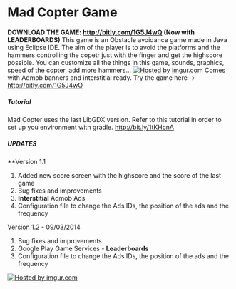 # Mad Copter Game
**DOWNLOAD THE GAME: http://bitly.com/1G5J4wQ (Now with LEADERBOARDS)**
This game is an Obstacle avoidance game made in Java using Eclipse IDE. The aim of the player is to avoid the platforms and the hammers controlling the copetr just with the finger and get the highscore possible. You can customize all the things in this game, sounds, graphics, speed of the copter, add more hammers... [![](http://i.imgur.com/ODQy6ba.png "Hosted by imgur.com")](#) Comes with Admob banners and interstitial ready. Try the game here -> http://bitly.com/1G5J4wQ

##### Tutorial

Mad Copter uses the last LibGDX version. Refer to this tutorial in order to set up you environment with gradle. 
http://bit.ly/1tKHcnA

##### UPDATES

**Version 1.1

1.  Added new score screen with the highscore and the score of the last game
2.  Bug fixes and improvements
3.  **Interstitial** Admob Ads
4.  Configuration file to change the Ads IDs, the position of the ads and the frequency

Version 1.2 - 09/03/2014

1.  Bug fixes and improvements
2.  Google Play Game Services - **Leaderboards**
3.  Configuration file to change the Ads IDs, the position of the ads and the frequency

[![](http://i.imgur.com/oIeDeVi.png "Hosted by imgur.com")](http://imgur.com/oIeDeVi)
